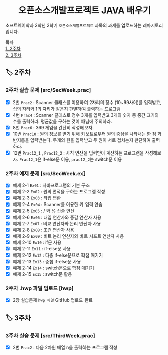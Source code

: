 <h1 align="center">오픈소스개발프로젝트 JAVA 배우기</h1>

소프트웨어학과 2학년 2학기 `오픈소스개발프로젝트` 과목의 과제를 업로드하는 레파지토리 입니다.

목차   
[1. 2주차](#2주차)  
[2. 3주차](#3주차)

## 🏷 2주차

### 2주차 실습 문제 [src/SecWeek.prac]
- [x] 2번 `Prac2` : Scanner 클래스를 이용하여 2자리의 정수 (10~99사이)를 입력받고, 십의 자리와 1의 자리가 같은지 판별하여 출력하는 프로그램   
- [x] 4번 `Prac4` : Scanner 클래스로 정수 3개를 입력받고 3개의 숫자 중 중간 크기의 수를 출력하라. 평균값을 구하는 것이 아님에 주의하라.
- [x] 8번 `Prac6` : 369 게임을 간단히 작성해보자.
- [x] 10번 `Prac10` : 원의 정보를 받기 위해 키보트로부터 원의 중심을 나타내는 한 점 과 반지름을 입력받는다. 두개의 원을 입력받고 두 원이 서로 겹치는지 판단하여 출력하라.
- [x] 12번 `Prac12_1` , `Prac12_2` : 사칙 연산을 입력받아 계산하는 프로그램을 작성해보자. `Prac12_1`은 if-else문 이용, `prac12_2`는 switch문 이용

### 2주차 예제 문제 [src/SecWeek.ex]
- [x] 예제 2-1 `Ex01` : 자바프로그램의 기본 구조
- [x] 예제 2-2 `Ex02` : 원의 면적을 구하는 프로그램 작성  
- [x] 예제 2-3 `Ex03` : 타입 변환   
- [x] 예제 2-4 `Ex04` : Scanner를 이용한 키 입력 연습   
- [x] 예제 2-5 `Ex05` : / 와 % 산술 연산
- [x] 예제 2-6 `Ex06` : 대입 연산자와 증감 연산자 사용
- [x] 예제 2-7 `Ex07` : 비교 연산자와 논리 연산자 사용
- [x] 예제 2-8 `Ex08` : 조건 연산자 사용
- [x] 예제 2-9 `Ex09` : 비트 논리 연산자와 비트 시프트 연산자 사용
- [x] 예제 2-10 `Ex10` : if문 사용
- [x] 예제 2-11 `Ex11` : if-else문 사용
- [x] 예제 2-12 `Ex12` : 다중 if-else문으로 학점 매기기
- [x] 예제 2-13 `Ex13` : 중첩 if-else문 사용
- [x] 예제 2-14 `Ex14` : switch문으로 학점 매기기
- [x] 예제 2-15 `Ex15` : switch문 활용

### 2주차 .hwp 파일 업로드 [hwp]
- [x] 2장 실습문제 `hwp 파일` GitHub 업로드 완료


## 🏷 3주차

### 3주차 실습 문제 [src/ThirdWeek.prac]
- [x] 2번 `Prac2` : 다음 2차원 배열 n을 출력하는 프로그램 작성
